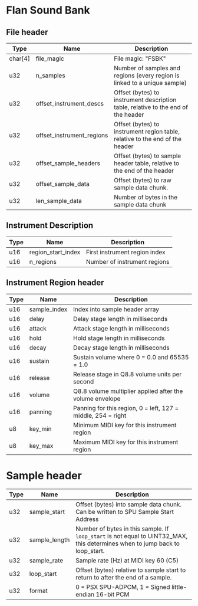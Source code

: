 # Flan Sound Bank
## File header
| Type    | Name                      | Description                                                                       |
| ------- | ------------------------- | --------------------------------------------------------------------------------- |
| char[4] | file_magic                | File magic: "FSBK"                                                                |
| u32     | n_samples                 | Number of samples and regions (every region is linked to a unique sample)         |
| u32     | offset_instrument_descs   | Offset (bytes) to instrument description table, relative to the end of the header |
| u32     | offset_instrument_regions | Offset (bytes) to instrument region table, relative to the end of the header      |
| u32     | offset_sample_headers     | Offset (bytes) to sample header table, relative to the end of the header          |
| u32     | offset_sample_data        | Offset (bytes) to raw sample data chunk.                                          |
| u32     | len_sample_data           | Number of bytes in the sample data chunk                                          |

## Instrument Description
| Type | Name               | Description                   |
| ---- | ------------------ | ----------------------------- |
| u16  | region_start_index | First instrument region index |
| u16  | n_regions          | Number of instrument regions  |

## Instrument Region header
| Type | Name         | Description                                                  |
| ---- | ------------ | ------------------------------------------------------------ |
| u16  | sample_index | Index into sample header array                               |
| u16  | delay        | Delay stage length in milliseconds                           |
| u16  | attack       | Attack stage length in milliseconds                          |
| u16  | hold         | Hold stage length in milliseconds                            |
| u16  | decay        | Decay stage length in milliseconds                           |
| u16  | sustain      | Sustain volume where 0 = 0.0 and 65535 = 1.0                 |
| u16  | release      | Release stage in Q8.8 volume units per second                |
| u16  | volume       | Q8.8 volume multiplier applied after the volume envelope     |
| u16  | panning      | Panning for this region, 0 = left, 127 = middle, 254 = right |
| u8   | key_min      | Minimum MIDI key for this instrument region                  |
| u8   | key_max      | Maximum MIDI key for this instrument region                  |

# Sample header
| Type | Name          | Description                                                                    |
| ---- | ------------- | ------------------------------------------------------------------------------ |
| u32  | sample_start  | Offset (bytes) into sample data chunk. Can be written to SPU Sample Start Address |
| u32  | sample_length | Number of bytes in this sample. If `loop_start` is not equal to UINT32_MAX, this determines when to jump back to loop_start. |
| u32  | sample_rate   | Sample rate (Hz) at MIDI key 60 (C5) |
| u32  | loop_start    | Offset (bytes) relative to sample start to return to after the end of a sample.  |
| u32  | format        | 0 = PSX SPU-ADPCM, 1 = Signed little-endian 16-bit PCM |

